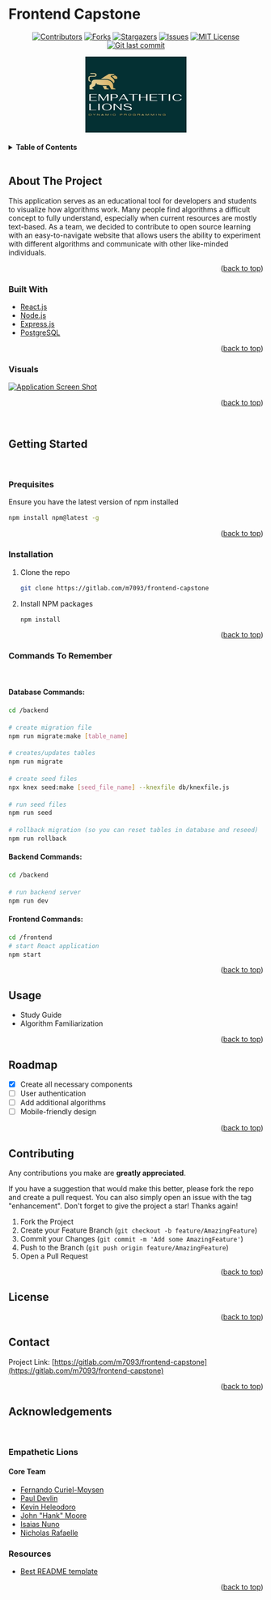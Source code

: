 # Frontend Capstone
<div align=center>

[![Contributors][contributors-shield]][contributors-url] 
[![Forks][forks-shield]][forks-url] 
[![Stargazers][stars-shield]][stars-url]
[![Issues][issues-shield]][issues-url]
[![MIT License][license-shield]][license-url]
[![Git last commit][last-commit]]()

</div>

<div align=center>
<a href="https://gitlab.com/m7093/frontend-capstone">
    <img src="./frontend/src/images/empathetic_lions.jpg" alt="Logo" width="200" height="150">
  </a>
</div>


</br>
<details>
  <summary><b>Table of Contents</b></summary>
  <ol>
    <li>
      <a href="#about-the-project">About The Project</a>
      <ul>
        <li><a href="#built-with">Built With</a></li>
        <li><a href="#visuals">Visuals</a></li>
      </ul>
    </li>
    <li>
      <a href="#getting-started">Getting Started</a>
      <ul>
        <li><a href="#prerequisites">Prerequisites</a></li>
        <li><a href="#installation">Installation</a></li>
        <li><a href="#commands-to-remember">Commands To Remember</a></li>
      </ul>
    </li>
    <li><a href="#usage">Usage</a></li>
    <li><a href="#roadmap">Roadmap</a></li>
    <li><a href="#contributing">Contributing</a></li>
    <li><a href="#license">License</a></li>
    <li><a href="#contact">Contact</a></li>
    <li><a href="#acknowledgements">Acknowledgements</a></li>
  </ol>
</details>
</br>

## About The Project
This application serves as an educational tool for developers and students to visualize how algorithms work. Many people find algorithms a difficult concept to fully understand, especially when current resources are mostly text-based. As a team, we decided to contribute to open source learning with an easy-to-navigate website that allows users the ability to experiment with different algorithms and communicate with other like-minded individuals.
<p align="right">(<a href="#top">back to top</a>)</p>

### Built With
* [React.js](https://reactjs.org/)
* [Node.js]()
* [Express.js]()
* [PostgreSQL]()
<p align="right">(<a href="#top">back to top</a>)</p>


### Visuals
[![Application Screen Shot][product-screenshot]](https://example.com)
<p align="right">(<a href="#top">back to top</a>)</p>
</br>

## Getting Started
</br>

### Prequisites
Ensure you have the latest version of npm installed
```sh
npm install npm@latest -g
```
<p align="right">(<a href="#top">back to top</a>)</p>

### Installation
1. Clone the repo
   ```sh
   git clone https://gitlab.com/m7093/frontend-capstone 
   ```
2. Install NPM packages
   ```sh
   npm install
   ```
<p align="right">(<a href="#top">back to top</a>)</p>


### Commands To Remember
</br>

#### Database Commands:
```sh
cd /backend

# create migration file
npm run migrate:make [table_name]

# creates/updates tables
npm run migrate

# create seed files
npx knex seed:make [seed_file_name] --knexfile db/knexfile.js

# run seed files
npm run seed

# rollback migration (so you can reset tables in database and reseed)
npm run rollback
```
#### Backend Commands:
```sh
cd /backend

# run backend server
npm run dev
```
#### Frontend Commands:
```sh
cd /frontend
# start React application
npm start
```
<p align="right">(<a href="#top">back to top</a>)</p>


## Usage
* Study Guide
* Algorithm Familiarization
<p align="right">(<a href="#top">back to top</a>)</p>

## Roadmap
- [x] Create all necessary components
- [ ] User authentication
- [ ] Add additional algorithms
- [ ] Mobile-friendly design

<p align="right">(<a href="#top">back to top</a>)</p>

## Contributing
Any contributions you make are **greatly appreciated**.

If you have a suggestion that would make this better, please fork the repo and create a pull request. You can also simply open an issue with the tag "enhancement".
Don't forget to give the project a star! Thanks again!

1. Fork the Project
2. Create your Feature Branch (`git checkout -b feature/AmazingFeature`)
3. Commit your Changes (`git commit -m 'Add some AmazingFeature'`)
4. Push to the Branch (`git push origin feature/AmazingFeature`)
5. Open a Pull Request
<p align="right">(<a href="#top">back to top</a>)</p>

## License
<p align="right">(<a href="#top">back to top</a>)</p>

## Contact
Project Link: [https://gitlab.com/m7093/frontend-capstone](https://gitlab.com/m7093/frontend-capstone)
<p align="right">(<a href="#top">back to top</a>)</p>

## Acknowledgements
</br>

### Empathetic Lions 
#### Core Team
* [Fernando Curiel-Moysen](https://www.linkedin.com/in/fernando-curiel-moysen/)
* [Paul Devlin](https://www.linkedin.com/in/pmdevlin/)
* [Kevin Heleodoro](https://www.linkedin.com/in/kevin-heleodoro/)
* [John "Hank" Moore](https://www.linkedin.com/in/john-ht-moore/)
* [Isaias Nuno](https://www.linkedin.com/in/isaias-nuno-galindo/)
* [Nicholas Rafaelle](https://www.linkedin.com/in/nick-raffaele/)

### Resources
* [Best README template](https://github.com/othneildrew/Best-README-Template/blob/master/README.md)
<p align="right">(<a href="#top">back to top</a>)</p>





<!-- MARKDOWN LINKS & IMAGES -->
<!-- https://www.markdownguide.org/basic-syntax/#reference-style-links -->
[contributors-shield]: https://img.shields.io/github/contributors/othneildrew/Best-README-Template.svg?style=for-the-badge
[contributors-url]: https://github.com/othneildrew/Best-README-Template/graphs/contributors
[forks-shield]: https://img.shields.io/github/forks/othneildrew/Best-README-Template.svg?style=for-the-badge
[forks-url]: https://github.com/othneildrew/Best-README-Template/network/members
[stars-shield]: https://img.shields.io/github/stars/othneildrew/Best-README-Template.svg?style=for-the-badge
[stars-url]: https://github.com/othneildrew/Best-README-Template/stargazers
[issues-shield]: https://img.shields.io/github/issues/othneildrew/Best-README-Template.svg?style=for-the-badge
[issues-url]: https://github.com/othneildrew/Best-README-Template/issues
[license-shield]: https://img.shields.io/github/license/othneildrew/Best-README-Template.svg?style=for-the-badge
[license-url]: https://github.com/othneildrew/Best-README-Template/blob/master/LICENSE.txt
[linkedin-shield]: https://img.shields.io/badge/-LinkedIn-black.svg?style=for-the-badge&logo=linkedin&colorB=555
[product-screenshot]: images/screenshot.png
[last-commit]: https://img.shields.io/github/last-commit/google/skia.svg?style=flat